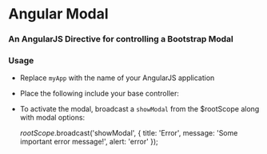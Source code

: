 # Angular Modal

### An AngularJS Directive for controlling a Bootstrap Modal

### Usage

* Replace `myApp` with the name of your AngularJS application 
* Place the following include your base controller:

    <div angular-modal></div>
    
* To activate the modal, broadcast a `showModal` from the $rootScope along with
  modal options:

    $rootScope.$broadcast('showModal', {
        title: 'Error', 
        message: 'Some important error message!', 
        alert: 'error'
    });
    
